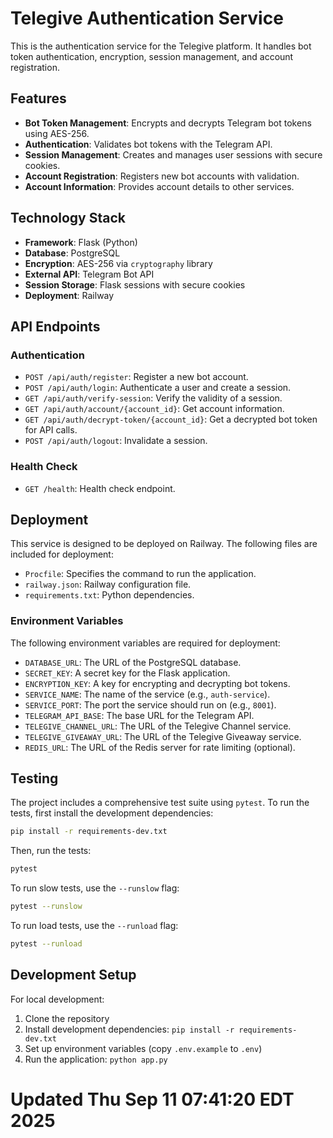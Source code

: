 


# Telegive Authentication Service

This is the authentication service for the Telegive platform. It handles bot token authentication, encryption, session management, and account registration.

## Features

- **Bot Token Management**: Encrypts and decrypts Telegram bot tokens using AES-256.
- **Authentication**: Validates bot tokens with the Telegram API.
- **Session Management**: Creates and manages user sessions with secure cookies.
- **Account Registration**: Registers new bot accounts with validation.
- **Account Information**: Provides account details to other services.




## Technology Stack

- **Framework**: Flask (Python)
- **Database**: PostgreSQL
- **Encryption**: AES-256 via `cryptography` library
- **External API**: Telegram Bot API
- **Session Storage**: Flask sessions with secure cookies
- **Deployment**: Railway




## API Endpoints

### Authentication

- `POST /api/auth/register`: Register a new bot account.
- `POST /api/auth/login`: Authenticate a user and create a session.
- `GET /api/auth/verify-session`: Verify the validity of a session.
- `GET /api/auth/account/{account_id}`: Get account information.
- `GET /api/auth/decrypt-token/{account_id}`: Get a decrypted bot token for API calls.
- `POST /api/auth/logout`: Invalidate a session.

### Health Check

- `GET /health`: Health check endpoint.




## Deployment

This service is designed to be deployed on Railway. The following files are included for deployment:

- `Procfile`: Specifies the command to run the application.
- `railway.json`: Railway configuration file.
- `requirements.txt`: Python dependencies.

### Environment Variables

The following environment variables are required for deployment:

- `DATABASE_URL`: The URL of the PostgreSQL database.
- `SECRET_KEY`: A secret key for the Flask application.
- `ENCRYPTION_KEY`: A key for encrypting and decrypting bot tokens.
- `SERVICE_NAME`: The name of the service (e.g., `auth-service`).
- `SERVICE_PORT`: The port the service should run on (e.g., `8001`).
- `TELEGRAM_API_BASE`: The base URL for the Telegram API.
- `TELEGIVE_CHANNEL_URL`: The URL of the Telegive Channel service.
- `TELEGIVE_GIVEAWAY_URL`: The URL of the Telegive Giveaway service.
- `REDIS_URL`: The URL of the Redis server for rate limiting (optional).




## Testing

The project includes a comprehensive test suite using `pytest`. To run the tests, first install the development dependencies:

```bash
pip install -r requirements-dev.txt
```

Then, run the tests:

```bash
pytest
```

To run slow tests, use the `--runslow` flag:

```bash
pytest --runslow
```

To run load tests, use the `--runload` flag:

```bash
pytest --runload
```

## Development Setup

For local development:

1. Clone the repository
2. Install development dependencies: `pip install -r requirements-dev.txt`
3. Set up environment variables (copy `.env.example` to `.env`)
4. Run the application: `python app.py`


# Updated Thu Sep 11 07:41:20 EDT 2025
